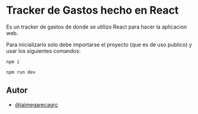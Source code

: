 
# Tracker de Gastos hecho en React

Es un tracker de gastos de donde se utilizo React para hacer la aplicacion web.

Para inicializarlo solo debe importarse el proyecto (que es de uso publico) y usar los siguientes comandos:

 ```
npm i

```
 ```
npm run dev

```


## Autor

- [@jaimegarecagrc](https://github.com/JaimeGarecaGRC)

